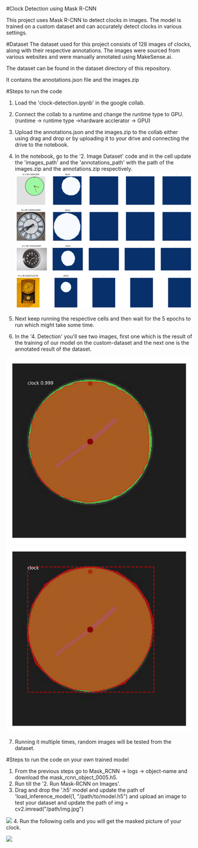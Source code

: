 #Clock Detection using Mask R-CNN

This project uses Mask R-CNN to detect clocks in images. The model is trained on a custom dataset and can accurately detect clocks in various settings.

#Dataset
The dataset used for this project consists of 128 images of clocks, along with their respective annotations. The images were sourced from various websites and were manually annotated using MakeSense.ai.

The dataset can be found in the dataset directory of this repository.

It contains the annotations.json file and the images.zip

#Steps to run the code

1. Load the 'clock-detection.ipynb' in the google collab.
2. Connect the collab to a runtime and change the runtime type to GPU. (runtime -> runtime type ->hardware acclerator -> GPU)
3. Upload the annotations.json and the images.zip to the collab either using drag and drop or by uploading it to your drive and connecting the drive to the notebook.
4. In the notebook, go to the '2. Image Dataset' code and in the cell update the 'images_path' and the 'annotations_path' with the path of the images.zip and the annotations.zip respectively.
   ![](https://github.com/gSayak/clock_detection/blob/main/readme_images/clock_annotations.png)
   ![](https://github.com/gSayak/clock_detection/blob/main/readme_images/clock_annotations2.png)
   ![](https://github.com/gSayak/clock_detection/blob/main/readme_images/clock_annotations3.png)
   ![](https://github.com/gSayak/clock_detection/blob/main/readme_images/clock_annotations4.png)

5. Next keep running the respective cells and then wait for the 5 epochs to run which might take some time.
6. In the '4. Detection' you'll see two images, first one which is the result of the training of our model on the custom-dataset and the next one is the annotated result of the dataset.

![](https://github.com/gSayak/clock_detection/blob/main/readme_images/clock1.png)
![](https://github.com/gSayak/clock_detection/blob/main/readme_images/clock2.png)

7. Running it multiple times, random images will be tested from the dataset.

#Steps to run the code on your own trained model

1. From the previous steps go to Mask_RCNN -> logs -> object-name and download the mask_rcnn_object_0005.h5.
2. Run till the '2. Run Mask-RCNN on Images'.
3. Drag and drop the '.h5' model and update the path of 'load_inference_model(1, "/path/to/model.h5") and upload an image to test your dataset and update the path of img = cv2.imread("/path/img.jpg")

![](https://github.com/gSayak/clock_detection/blob/main/readme_images/clock_test.png) 4. Run the following cells and you will get the masked picture of your clock.

![](https://github.com/gSayak/clock_detection/blob/main/readme_images/clock_test2.png)
